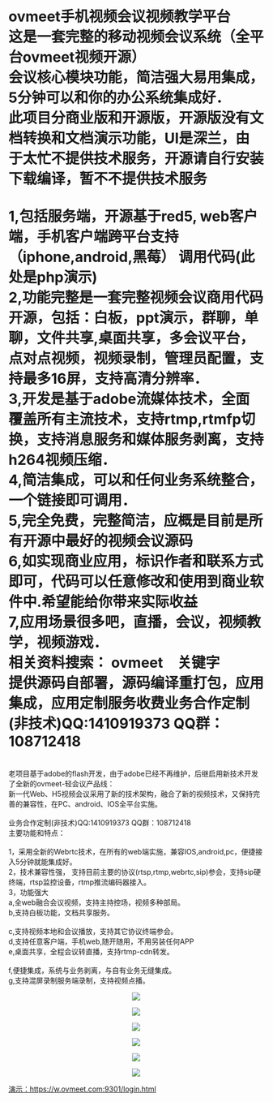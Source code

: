 ovmeet手机视频会议视频教学平台</br>
这是一套完整的移动视频会议系统（全平台ovmeet视频开源）</br>
会议核心模块功能，简洁强大易用集成，5分钟可以和你的办公系统集成好．</br>
此项目分商业版和开源版，开源版没有文档转换和文档演示功能，UI是深兰，由于太忙不提供技术服务，开源请自行安装下载编译，暂不不提供技术服务</br>
</br>
1,包括服务端，开源基于red5, web客户端，手机客户端跨平台支持（iphone,android,黑莓） 调用代码(此处是php演示)</br>
2,功能完整是一套完整视频会议商用代码开源，包括：白板，ppt演示，群聊，单聊，文件共享,桌面共享，多会议平台，</br>
点对点视频，视频录制，管理员配置，支持最多16屏，支持高清分辨率．</br>
3,开发是基于adobe流媒体技术，全面覆盖所有主流技术，支持rtmp,rtmfp切换，支持消息服务和媒体服务剥离，支持h264视频压缩．</br>
4,简洁集成，可以和任何业务系统整合，一个链接即可调用．</br>
5,完全免费，完整简洁，应概是目前是所有开源中最好的视频会议源码</br>
6,如实现商业应用，标识作者和联系方式即可，代码可以任意修改和使用到商业软件中.希望能给你带来实际收益</br>
7,应用场景很多吧，直播，会议，视频教学，视频游戏．</br>
相关资料搜索： ovmeet　关键字 </br>
提供源码自部署，源码编译重打包，应用集成，应用定制服务收费业务合作定制</br>
(非技术)QQ:1410919373  QQ群：108712418 
</br>
================================================================================
</br>
老项目基于adobe的flash开发，由于adobe已经不再维护，后继启用新技术开发了全新的ovmeet-轻会议产品线：</br>
新一代Web、H5视频会议采用了新的技术架构，融合了新的视频技术，又保持完善的兼容性，在PC、android、IOS全平台实施。</br>
</br>
业务合作定制(非技术)QQ:1410919373  QQ群：108712418</br>
主要功能和特点：</br>
</br>
1，采用全新的Webrtc技术，在所有的web端实施，兼容IOS,android,pc，便捷接入5分钟就能集成好。</br>
2，技术兼容性强， 支持目前主要的协议(rtsp,rtmp,webrtc,sip)参会，支持sip硬终端，rtsp监控设备，rtmp推流编码器接入。</br>
3，功能强大</br>
a,全web融合会议视频，支持主持控场，视频多种部局。</br>
b,支持白板功能，文档共享服务。</br></br>
c,支持视频本地和会议播放，支持其它协议终端参会。</br>
d,支持任意客户端，手机web,随开随用，不用另装任何APP</br>
e,桌面共享，全程会议转直播，支持rtmp-cdn转发。</br></br>
f,便捷集成，系统与业务剥离，与自有业务无缝集成。</br>
g,支持混屏录制服务端录制，支持视频点播。</br>
<p align="center"><img src="https://github.com/ccallcn/ovmeet/raw/master/TIM截图20190423172014.png" /></p>
<p align="center"><img src="https://github.com/ccallcn/ovmeet/raw/master/TIM图片20190324100853.png" /></p>
<p align="center"><img src="https://github.com/ccallcn/ovmeet/raw/master/TIM图片20190417110422.png" /></p>
<p align="center"><img src="https://github.com/ccallcn/ovmeet/raw/master/TIM图片20190417110426.png" /></p>
<p align="center"><img src="https://github.com/ccallcn/ovmeet/raw/master/TIM图片20190417110432.png" /></p>
<p align="center"><img src="https://github.com/ccallcn/ovmeet/raw/master/TIM图片20190423104528.png" /></p>
<a href="https://w.ovmeet.com:9301/login.html">演示：https://w.ovmeet.com:9301/login.html</a>
